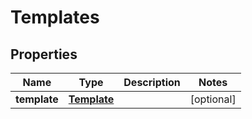 

# Templates


## Properties

Name | Type | Description | Notes
------------ | ------------- | ------------- | -------------
**template** | [**Template**](Template.md) |  |  [optional]



